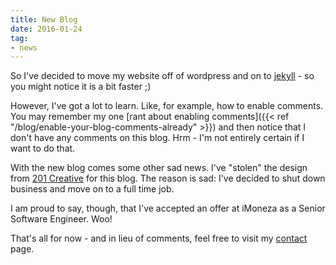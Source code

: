```yaml
---
title: New Blog
date: 2016-01-24
tag:
- news
---
```

So I've decided to move my website off of wordpress and on to [jekyll](https://jekyllrb.com/) - so you might notice it is a bit faster ;)

<!--more-->

However, I've got a lot to learn. Like, for example, how to enable comments. You may remember my one [rant about enabling comments]({{< ref "/blog/enable-your-blog-comments-already" >}}) and then notice that I don't have any comments on this blog. Hrm - I'm not entirely certain if I want to do that.

With the new blog comes some other sad news. I've "stolen" the design from [201 Creative](http://201creative.com) for this blog. The reason is sad: I've decided to shut down business and move on to a full time job.

I am proud to say, though, that I've accepted an offer at iMoneza as a Senior Software Engineer. Woo!

That's all for now - and in lieu of comments, feel free to visit my [contact](/contact) page.